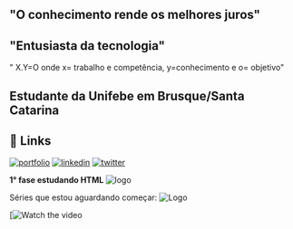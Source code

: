 ## "O conhecimento rende os melhores juros" 
## "Entusiasta da tecnologia"
" X.Y=O onde x= trabalho e competência, y=conhecimento e o= objetivo" 
## Estudante da Unifebe em Brusque/Santa Catarina
## 🔗 Links
[![portfolio](https://img.shields.io/badge/my_portfolio-000?style=for-the-badge&logo=ko-fi&logoColor=white)](https://github.com/FelipeIBernardino)
[![linkedin](https://img.shields.io/badge/linkedin-0A66C2?style=for-the-badge&logo=linkedin&logoColor=white)](https://www.linkedin.com/)
[![twitter](https://img.shields.io/badge/twitter-1DA1F2?style=for-the-badge&logo=twitter&logoColor=white)](https://twitter.com/)

**1° fase estudando HTML**
![logo](https://kinsta.com/wp-content/uploads/2021/11/Untitled-54.png)

Séries que estou aguardando começar:
![Logo](https://youtu.be/1iqra1ojEvM)

[![Watch the video](https://youtu.be/1iqra1ojEvM?feature=shared)













<!--
**FelipeIBernardino/FelipeIBernardino** is a ✨ _special_ ✨ repository because its `README.md` (this file) appears on your GitHub profile.

Here are some ideas to get you started:

- 🔭 I’m currently working on ...
- 🌱 I’m currently learning ...
- 👯 I’m looking to collaborate on ...
- 🤔 I’m looking for help with ...
- 💬 Ask me about ...
- 📫 How to reach me: ...
- 😄 Pronouns: ...
- ⚡ Fun fact: ...
-->
